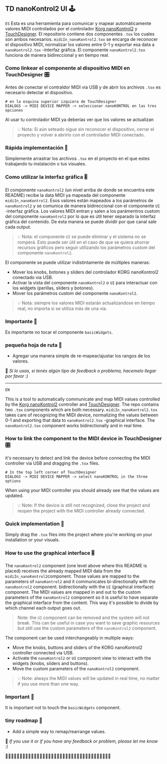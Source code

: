 ## TD nanoKontrol2 UI 🕹

`ES`
Esta es una herramienta para comunicar y mapear automáticamente valores MIDI controlados por el controlador [Korg nanoKontrol2](https://www.korg.com/ar/products/computergear/nanokontrol2/) y [TouchDesigner](https://derivative.ca/).
El repositorio contiene dos componentes `.tox` los cuales son ambos necesarios. `midiIn_nanoKontrol2.tox` se encarga de reconocer el dispositivo MIDI, normalizar los valores entre 0-1 y exportar esa data a `nanoKontrol2.tox` -interfaz gráfica.
El componente `nanoKontrol2.tox` funciona de manera bidireccional y en tiempo real.

### Como linkear el componente al dispositivo MIDI en TouchDesigner 🎛
Antes de conectar el contraldor MIDI via USB y de abrir los archivos  `.tox` es necesario detectar el dispositivo.

```
# en la esquina superior izquiera de TouchDesigner
DIALOGS -> MIDI DEVICE MAPPER -> seleccionar nanoKONTROL en las tres opciones
```

Al usar tu controlador MIDI ya deberías ver que los valores se actualizan
> 💡 Nota: Si aún seteado sigue sin reconocer el dispositivo, cerrar el proyecto y volver a abrirlo con el controlador MIDI conectado.

### Rápida implementación 🚩 

Simplemente arrastrar los archivos `.tox` en el proyecto en el que estes trabajando tu instalación o tus visuales.

### Como utilizar la interfaz gráfica 🎚

El componente `nanoKontrol2` (un nivel arriba de donde se encuentra este README) recibe la data MIDI ya mapeada del componente `midiIn_nanoKontrol2`. Esos valores están mapeados a los parámetros de `nanoKontrol2` y se comunica de manera bidireccional con el componente `UI` -interfaz gráfica.
Los valores MIDI entran y salen a los parámentros custom del componente `nanoKontrol2` por lo que es útil tener separado la interfaz gráfica del contenido. De esta manera se puede dividir por que canal sale cada output.
> 💡 Nota: el componente `UI` se puede eliminar y el sistema no se romperá. Esto puede ser útil en el caso de que se quiera
ahorrar recursos gráficos pero seguir utilizando los parámetros custom del componente `nanoKontrol2`.

El componente se puede utilizar indistintamente de múltiples maneras:
- Mover los knobs, botones y sliders del controlador KORG nanoKontrol2 conectado via USB.
- Activar la vista del componente `nanoKontrol2` o `UI` para interactuar con los widgets (perillas, sliders y botones).
- Mover los parámetros custom del componente `nanoKontrol2`.
> 💡 Nota: siempre los valores MIDI estarán actualizandose en tiempo real, no importa si se utiliza más de una via.

### Importante 🚧
Es importante no tocar el componente `basicWidgets`.

### pequeña hoja de ruta 📍
- Agregar una manera simple de re-mapear/ajustar los rangos de los valores.

👋 *Si lo usas, si tenés algún tipo de feedback o problema, hacemelo llegar por favor :)*

---

`EN`

This is a tool to automatically communicate and map MIDI values controlled by the [Korg nanoKontrol2](https://www.korg.com/ar/products/computergear/nanokontrol2/) controller and [TouchDesigner](https://derivative.ca/).
The repo contains two `.tox` components which are both necessary. `midiIn_nanoKontrol2.tox` takes care of recognizing the MIDI device, normalizing the values between 0-1 and exporting that data to `nanoKontrol2.tox` -graphical interface.
The `nanoKontrol2.tox` component works bidirectionally and in real time.

### How to link the component to the MIDI device in TouchDesigner 🎛
it's necessary to detect and link the device before connecting the MIDI controller via USB and dragging the `.tox` files.

```
# In the top left corner of TouchDesigner
DIALOGS -> MIDI DEVICE MAPPER -> select nanoKONTROL in the three options
```

When using your MIDI controller you should already see that the values are updated.
> 💡 Note: If the device is still not recognized, close the project and reopen the project with the MIDI controller already connected.

### Quick implementation 🚩 

Simply drag the `.tox` files into the project where you're working on your installation or your visuals.

### How to use the graphical interface 🎚

The `nanoKontrol2` component (one level above where this README is placed) receives the already mapped MIDI data from the `midiIn_nanoKontrol2`component.
Those values are mapped to the parameters of `nanoKontrol2` and it communicates bi-directionally with the `nanoKontrol2` component.
bidirectionally with the `UI` (graphical interface) component.
The MIDI values are mapped in and out to the custom parameters of the `nanoKontrol2` component so it is useful to have separate the graphical interface from the content. This way it's possible to divide by which channel each output goes out.
> Note: the `UI` component can be removed and the system will not break. This can be useful in case you want to save graphic resources but still use the custom parameters of the `nanoKontrol2` component.

The component can be used interchangeably in multiple ways:
- Move the knobs, buttons and sliders of the KORG nanoKontrol2 controller connected via USB.
- Activate the `nanoKontrol2` or `UI` component view to interact with the widgets (knobs, sliders and buttons).
- Move the custom parameters of the `nanoKontrol2` component.
> 💡 Note: always the MIDI values will be updated in real time, no matter if you use more than one way.

### Important 🚧
It is important not to touch the `basicWidgets` component.

### tiny roadmap 📍
- Add a simple way to remap/rearrange values.

👋 *If you use it or if you have any feedback or problem, please let me know :)*

🛴🛴🛴🛴🛴🛴🛴🛴🛴🛴🛴🛴🛴🛴🛴🛴🛴🛴🛴🛴🛴🛴🛴🛴🛴🛴🛴🛴🛴🛴🛴🛴🛴🛴🛴🛴🛴